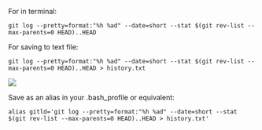 
For in terminal:
```
git log --pretty=format:"%h %ad" --date=short --stat $(git rev-list --max-parents=0 HEAD)..HEAD
```


For saving to text file:
```
git log --pretty=format:"%h %ad" --date=short --stat $(git rev-list --max-parents=0 HEAD)..HEAD > history.txt
```


![](https://i.imgur.com/tjEqxOR.png)

Save as an alias in your .bash_profile or equivalent:
```
alias gitld='git log --pretty=format:"%h %ad" --date=short --stat $(git rev-list --max-parents=0 HEAD)..HEAD > history.txt'
```